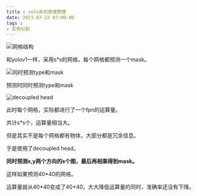 ```yaml
---
title : solo系列原理整理
date: 2021-07-22 07:00:00
tags :
- 实例分割
---
```


![网格结构](solo_1.png)

和yolov1一样，采用s*s的网格，每个网格都预测一个mask。

![同时预测type和mask](solo_2.png)

预测时同时预测type和mask

![decoupled head](solo_3.png)

此时每个网格，实际都进行了一个fpn的运算量。

共计s*s个，运算量相当大。

但是其实不是每个网格都有物体，大部分都是冗余信息。

于是使用了decoupled head。

**同时预测x,y两个方向的s个图，最后再相乘得到mask。**

这样如果预测40*40的网格。

运算量就从40*40变成了40+40，大大降低运算量的同时，准确率还没有下降。

